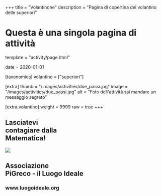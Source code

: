 +++
title = "Volantinone"
description = "Pagina di copertina del volantino delle superiori"

# Questa è una singola pagina di attività
template = "activity/page.html"

date = 2020-01-01

[taxonomies]
volantino = ["superiori"]

[extra]
thumb = "/images/activities/due_passi.jpg"
image = "/images/activities/due_passi.jpg"
alt = "Foto dell'attività sai mandare un messaggio segreto"

[extra.volantino]
weight = 9999
raw = true
+++

<section class="page front-cover">
<h1>Lasciatevi<br>contagiare dalla</br>Matematica!</h1>
<img src="/images/logo.png">
<h2>Associazione<br>PiGreco - il Luogo Ideale</h2>
<h3>www.luogoideale.org</h3>
</section>
